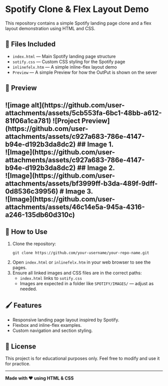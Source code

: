 <h1>Spotify Clone & Flex Layout Demo</h1>

  <p>This repository contains a simple Spotify landing page clone and a flex layout demonstration using HTML and CSS.</p>

  <h2>📂 Files Included</h2>
  <ul>
    <li><code>index.html</code> — Main Spotify landing page structure</li>
    <li><code>sotify.css</code> — Custom CSS styling for the Spotify page</li>
    <li><code>inlinefelx.htm</code> — A simple inline-flex layout demo</li>
    <li><code>Preview</code> — A simple Preview for how the OutPut is shown on the sever</li>
  </ul>

  <h2>📸 Preview <h2>
    ![image alt](https://github.com/user-attachments/assets/5cb553fa-6bc1-48bb-a612-81f06a1ca781)
    ![Project Preview](https://github.com/user-attachments/assets/c927a683-786e-4147-b94e-d192b3da8dc2)
 ## Image 1.<br>
 ![Image](https://github.com/user-attachments/assets/c927a683-786e-4147-b94e-d192b3da8dc2)
 ## Image 2. <br>
 ![Image](https://github.com/user-attachments/assets/bf3999ff-b3da-489f-9dff-0d8536c39956)
 # Image 3.<br>
![Image](https://github.com/user-attachments/assets/46c14e5a-945a-4316-a246-135db60d310c)
  
 <h2>🚀 How to Use</h2>
  <ol>
    <li>Clone the repository:
      <pre><code>git clone https://github.com/your-username/your-repo-name.git</code></pre>
    </li>
    <li>Open <code>index.html</code> or <code>inlinefelx.htm</code> in your web browser to see the pages.</li>
    <li>Ensure all linked images and CSS files are in the correct paths:
      <ul>
        <li><code>index.html</code> links to <code>sotify.css</code></li>
        <li>Images are expected in a folder like <code>SPOTIFY/IMAGES/</code> — adjust as needed.</li>
      </ul>
    </li>
  </ol>

  <h2>🖌️ Features</h2>
  <ul>
    <li>Responsive landing page layout inspired by Spotify.</li>
    <li>Flexbox and inline-flex examples.</li>
    <li>Custom navigation and section styling.</li>
  </ul>

  <h2>📄 License</h2>
  <p>This project is for educational purposes only.  
  Feel free to modify and use it for practice.</p>

  <hr/>
  <p><strong>Made with ❤️ using HTML & CSS</strong></p>
 
